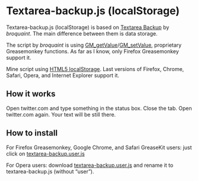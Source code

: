 Textarea-backup.js (localStorage)
=================================

Textarea-backup.js (localStorage) is based on [Textarea Backup](http://userscripts.org/scripts/show/7671) by *broquaint*. The main difference between them is data storage.

The script by *broquaint* is using [GM_getValue](http://wiki.greasespot.net/GM_getValue)/[GM_setValue](http://wiki.greasespot.net/GM_setValue), proprietary Greasemonkey functions. As far as I know, only Firefox Greasemonkey support it.

Mine script using [HTML5 localStorage](http://dev.w3.org/html5/webstorage/). Last versions of Firefox, Chrome, Safari, Opera, and Internet Explorer support it.

How it works
------------
Open twitter.com and type something in the status box. Close the tab. Open twitter.com again. Your text will be still there.


How to install
--------------

For Firefox Greasemonkey, Google Chrome, and Safari GreaseKit users: just click on [textarea-backup.user.js](/NV/textarea-backup.js/raw/master/textarea-backup.user.js)

For Opera users: download [textarea-backup.user.js](/NV/textarea-backup.js/raw/master/textarea-backup.user.js) and rename it to textarea-backup.js (without “user”).